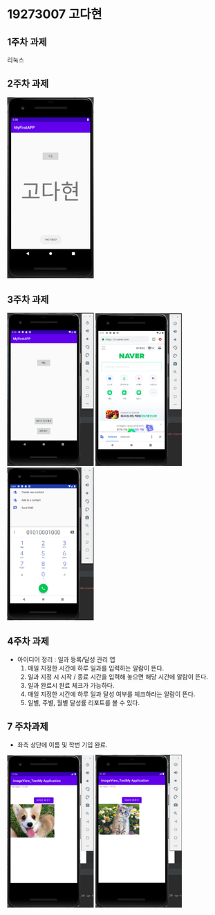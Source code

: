 # 19273007 고다현

## 1주차 과제
 리눅스
 
## 2주차 과제
<img width="200" height="" src="./png/캡스톱디자인 과제(2주차)_19273007고다현.png"></img>

## 3주차 과제
<img width="200" height="" src="./png/캡스톤 과제(3주차_1)_19273007 고다현.png"></img>
<img width="200" height="" src="./png/캡스톤 과제(3주차_2)_19273007 고다현.png"></img>
<img width="200" height="" src="./png/캡스톤 과제(3주차_3)_19273007 고다현.png"></img>

## 4주차 과제

 - 아이디어 정리
  : 일과 등록/달성 관리 앱
    1) 매일 지정한 시간에 하루 일과를 입력하는 알람이 뜬다.
    2) 일과 지정 시 시작 / 종료 시간을 입력해 놓으면 해당 시간에 알람이 뜬다.
    3) 일과 완료시 완료 체크가 가능하다.
    4) 매일 지정한 시간에 하루 일과 달성 여부를 체크하라는 알람이 뜬다.
    5) 일별, 주별, 월별 달성률 리포트를 볼 수 있다.

## 7 주차과제
 - 좌측 상단에 이름 및 학번 기입 완료.
 
<img width="200" height="" src="./png/캡스톤 과제(7주차_1)_19273007 고다현.png"></img>
<img width="200" height="" src="./png/캡스톤 과제(7주차_2)_19273007 고다현.png"></img>
